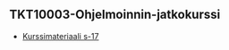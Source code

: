 ## TKT10003-Ohjelmoinnin-jatkokurssi

* [Kurssimateriaali s-17](https://2017-ohjelmointi.github.io/)
